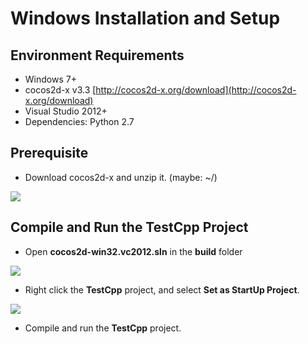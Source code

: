 # Windows Installation and Setup

## Environment Requirements
* Windows 7+
* cocos2d-x v3.3 [http://cocos2d-x.org/download](http://cocos2d-x.org/download)
* Visual Studio 2012+
* Dependencies: Python 2.7

## Prerequisite
* Download cocos2d-x and unzip it. (maybe: ~/)

![](G-img/1.png "")

## Compile and Run the TestCpp Project
* Open __cocos2d-win32.vc2012.sln__ in the __build__ folder

![](G-img/2.png "")

* Right click the __TestCpp__ project, and select __Set as StartUp Project__.

![](G-img/3.png "")

* Compile and run the __TestCpp__ project.
